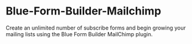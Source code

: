 # Blue-Form-Builder-Mailchimp
Create an unlimited number of subscribe forms and begin growing your mailing lists using the Blue Form Builder MailChimp plugin.
